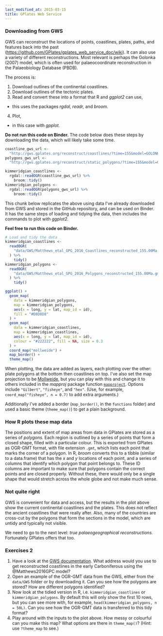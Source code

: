 ```yaml
---
last_modified_at: 2015-03-15
title: GPlates Web Service
---
```


### Downloading from GWS

GWS can reconstruct the locations of points, coastlines, plates, paths, and features back into the past (<https://github.com/GPlates/gplates_web_service_doc/wiki>). It can also use a variety of different reconstructions. Most relevant is perhaps the Golonka (2007) model, which is often used for palaeocoordinate reconstruction in the Palaeobiology Database (PBDB).

The process is:

1. Download outlines of the continental coastlines.
2. Download outlines of the tectonic plates.
3. Read and convert these into a format that R and _ggplot2_ can use,
  - this uses the packages _rgdal, readr,_ and _broom._
4. Plot,
  - in this case with _gpplot._

**Do not run this code on Binder.** The code below does these steps by downloading the data, which will likely take some time.

```r
coastline_gws_url <-
  "http://gws.gplates.org/reconstruct/coastlines/?time=155&model=GOLONKA"
polygons_gws_url <-
  "http://gws.gplates.org/reconstruct/static_polygons/?time=155&model=GOLONKA"

kimmeridgian_coastlines <-
  rgdal::readOGR(coastline_gws_url) %>%
    broom::tidy()
kimmeridgian_polygons <-
  rgdal::readOGR(polygons_gws_url) %>%
    broom::tidy()
```

This chunk below replicates the above using data I've already downloaded from GWS and stored in the GitHub repository, and can be used on Binder. It has the same steps of loading and tidying the data, then includes the commands to plot with *ggplot2.*

**Feel free to run this code on Binder.**

```r
# Load and tidy the data
kimmeridgian_coastlines <-
  readOGR(
    "data/GWS/Matthews_etal_GPG_2016_Coastlines_reconstructed_155.00Ma.gmt"
  ) %>%
    tidy()
kimmeridgian_polygons <-
  readOGR(
    "data/GWS/Matthews_etal_GPG_2016_Polygons_reconstructed_155.00Ma.gmt"
  ) %>%
    tidy()

ggplot() +
  geom_map(
    data = kimmeridgian_polygons,
    map = kimmeridgian_polygons,
    aes(x = long, y = lat, map_id = id),
    fill = "#D8D8D8"
  ) +
  geom_map(
    data = kimmeridgian_coastlines,
    map = kimmeridgian_coastlines,
    aes(x = long, y = lat, map_id = id),
    colour = "#222222", fill = NA, size = 0.3
  ) +
  coord_map("mollweide") +
  map_border() +
  theme_map()
```

When plotting, the data are added as layers, each plotting over the other: plate polygons at the bottom then coastlines on top. I've also set the map projection to be [Mollweide](https://en.wikipedia.org/wiki/Mollweide_projection), but you can play with this and change it to others included in the _mapproj_ package function [`mapproject`](https://rdrr.io/cran/mapproj/man/mapproject.html). Options include `"Gilbert"`, `"fisheye"`, and `"hex"`. (Use, for example, `coord_map("fisheye", n = 0.7)` to add extra arguments.)

Additionally I've added a border (`map_border()`, in the `functions` folder) and used a basic theme (`theme_map()`) to get a plain background.

### How R plots these map data

The positions and extent of map areas from data in GPlates are stored as a series of _polygons._ Each region is outlined by a series of points that form a closed shape, filled with a particular colour. This is exported from GPlates as OGR-GMT format, with file extension `.gmt`, which lists each point that marks the corner of a polygon. In R, _broom_ converts this to a tibble (similar to a data.frame) that has the _x_ and _y_ locations of each point, and a series of columns that identify which polygon that point belongs to. These ID columns are important to make sure that polygons contain the correct points and are closed properly. Without these, there would only be a single shape that would stretch across the whole globe and not make much sense.

### Not quite right

GWS is convenient for data and access, but the results in the plot above show the current continental coastlines and the plates. This does not reflect the ancient coastlines that were really after. Also, many of the countries are cross-cut by the polygons that form the sections in the model, which are untidy and typically not visible.

We need to go to the next level: _true palaeogeographical reconstructions._ Fortunately GPlates offers that too.

### Exercises 2

1. Have a look at the [GWS documentation](<https://github.com/GPlates/gplates_web_service_doc/wiki>). What address would you use to get reconstructed coastlines in the early Carboniferous using the @Matthews2016GPC model?
2. Open an example of the OGR-GMT data from the GWS, either from the `data/GWS` folder or by downloading it. Can you see how the polygons are stored? How are different polygons identified?
3. Now look at the tidied version in R, i.e. `kimmeridgian_coastlines` or `kimmeridgian_polygons`. By default this will only show the first 10 rows, but you can see more with, for example, `head(kimmeridgian_polygons, n = 50L)`. Can you see how the OGR-GMT data is transferred to this tidy format?
4. Play around with the inputs to the plot above. How messy or colourful can you make this map? What options are there in `theme_map()`? (Hint: use `?theme_map` to see.)
